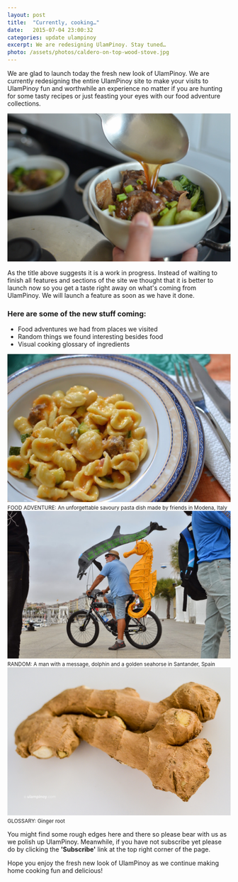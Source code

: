 ```yaml
---
layout: post
title:  "Currently, cooking…"
date:   2015-07-04 23:00:32
categories: update ulampinoy
excerpt: We are redesigning UlamPinoy. Stay tuned…
photo: /assets/photos/caldero-on-top-wood-stove.jpg
---
```


We are glad to launch today the fresh new look of UlamPinoy. We are currently redesigning the entire UlamPinoy site to make your visits to UlamPinoy fun and worthwhile an experience no matter if you are hunting for some tasty recipes or just feasting your eyes with our food adventure collections.

<div class="photo"><img src="/assets/photos/beef-brisket-noodle-soup.jpg" alt="Bowl of beef brisket noodle soup"></div>

As the title above suggests it is a work in progress. Instead of waiting to finish all features and sections of the site we thought that it is better to launch now so you get a taste right away on what's coming from UlamPinoy. We will launch a feature as soon as we have it done.

### Here are some of the new stuff coming:
* Food adventures we had from places we visited
* Random things we found interesting besides food
* Visual cooking glossary of ingredients


<div class="pure-g">
  <div class="pure-u-1 pure-u-md-1-2">
    <div class="l-box">
      <img class="pure-img" src="/assets/photos/pasta-modena.jpg" alt="Pasta dish made in Modena, Italy">
      <small>FOOD ADVENTURE: An unforgettable savoury pasta dish made by friends in Modena, Italy</small>
     </div>
  </div>

  <div class="pure-u-1 pure-u-md-1-2">
    <div class="l-box">
      <img class="pure-img" src="/assets/photos/man-on-bike-with-message-and-seahorse.jpg" alt="Man riding a bike with golden seahorse">
      <small>RANDOM: A man with a message, dolphin and a golden seahorse in Santander, Spain</small>
     </div>
  </div>
</div>

<div class="pure-g">
    <div class="pure-u-1-1">
    	<div class="l-box">
    		<img class="pure-img" src="/assets/photos/ginger.jpg" alt="A dozen eggs on a cardboard tray">
    		<small>GLOSSARY: Ginger root</small>
    	</div>
    </div>
</div>

You might find some rough edges here and there so please bear with us as we polish up UlamPinoy. Meanwhile, if you have not subscribe yet please do by clicking the **'Subscribe'** link at the top right corner of the page.

Hope you enjoy the fresh new look of UlamPinoy as we continue making home cooking fun and delicious!

<i class="fa fa-heart"></i>
